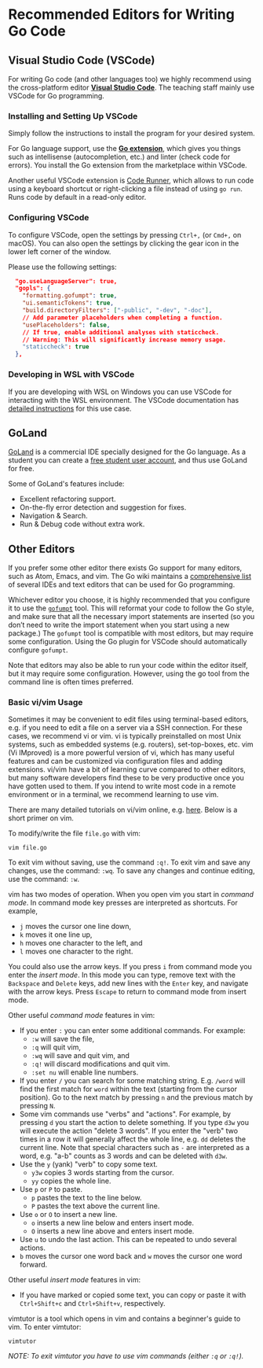 # Recommended Editors for Writing Go Code

## Visual Studio Code (VSCode)

For writing Go code (and other languages too) we highly recommend using the cross-platform editor **[Visual Studio Code](https://code.visualstudio.com/)**.
The teaching staff mainly use VSCode for Go programming.

### Installing and Setting Up VSCode

Simply follow the instructions to install the program for your desired system.

For Go language support, use the **[Go extension](https://code.visualstudio.com/docs/languages/go)**, which gives you things such as intellisense (autocompletion, etc.) and linter (check code for errors).
You install the Go extension from the marketplace within VSCode.

Another useful VSCode extension is [Code Runner](https://marketplace.visualstudio.com/items?itemName=formulahendry.code-runner), which allows to run code using a keyboard shortcut or right-clicking a file instead of using ``go run``.
Runs code by default in a read-only editor.

### Configuring VSCode

To configure VSCode, open the settings by pressing `Ctrl+,` (or `Cmd+,` on macOS).
You can also open the settings by clicking the gear icon in the lower left corner of the window.

Please use the following settings:

```json
  "go.useLanguageServer": true,
  "gopls": {
    "formatting.gofumpt": true,
    "ui.semanticTokens": true,
    "build.directoryFilters": ["-public", "-dev", "-doc"],
    // Add parameter placeholders when completing a function.
    "usePlaceholders": false,
    // If true, enable additional analyses with staticcheck.
    // Warning: This will significantly increase memory usage.
    "staticcheck": true
  },
```

### Developing in WSL with VSCode

If you are developing with WSL on Windows you can use VSCode for interacting with the WSL environment.
The VSCode documentation has [detailed instructions](https://code.visualstudio.com/docs/remote/wsl) for this use case.

## GoLand

[GoLand](https://www.jetbrains.com/go/) is a commercial IDE specially designed for the Go language.
As a student you can create a [free student user account](https://www.jetbrains.com/community/education/?fromMenu), and thus use GoLand for free.

Some of GoLand's features include:

* Excellent refactoring support.
* On-the-fly error detection and suggestion for fixes.
* Navigation & Search.
* Run & Debug code without extra work.

## Other Editors

If you prefer some other editor there exists Go support for many editors, such as Atom, Emacs, and vim.
The Go wiki maintains a [comprehensive list](https://go.dev/wiki/IDEsAndTextEditorPlugins) of several IDEs and text editors that can be used for Go programming.

Whichever editor you choose, it is highly recommended that you configure it to use the [`gofumpt`](https://github.com/mvdan/gofumpt) tool.
This will reformat your code to follow the Go style, and make sure that all the necessary import statements are inserted (so you don’t need to write the import statement when you start using a new package.)
The `gofumpt` tool is compatible with most editors, but may require some configuration.
Using the Go plugin for VSCode should automatically configure `gofumpt`.

Note that editors may also be able to run your code within the editor itself, but it may require some configuration.
However, using the go tool from the command line is often times preferred.

### Basic vi/vim Usage

Sometimes it may be convenient to edit files using terminal-based editors, e.g. if you need to edit a file on a server via a SSH connection.
For these cases, we recommend vi or vim.
vi is typically preinstalled on most Unix systems, such as embedded systems (e.g. routers), set-top-boxes, etc.
vim (Vi IMproved) is a more powerful version of vi, which has many useful features and can be customized via configuration files and adding extensions.
vi/vim have a bit of learning curve compared to other editors, but many software developers find these to be very productive once you have gotten used to them.
If you intend to write most code in a remote environment or in a terminal, we recommend learning to use vim.

There are many detailed tutorials on vi/vim online, e.g. [here](http://www.washington.edu/computing/unix/vi.html).
Below is a short primer on vim.

To modify/write the file `file.go` with vim:

```console
vim file.go
```

To exit vim without saving, use the command `:q!`.
To exit vim and save any changes, use the command: `:wq`.
To save any changes and continue editing, use the command: `:w`.

vim has two modes of operation.
When you open vim you start in *command mode*.
In command mode key presses are interpreted as shortcuts.
For example,

* `j` moves the cursor one line down,
* `k` moves it one line up,
* `h` moves one character to the left, and
* `l` moves one character to the right.

You could also use the arrow keys.
If you press `i` from command mode you enter the *insert mode*.
In this mode you can type, remove text with the `Backspace` and `Delete` keys, add new lines with the `Enter` key, and navigate with the arrow keys.
Press `Escape` to return to command mode from insert mode.

Other useful *command mode* features in vim:

* If you enter `:` you can enter some additional commands. For example:
  * `:w` will save the file,
  * `:q` will quit vim,
  * `:wq` will save and quit vim, and
  * `:q!` will discard modifications and quit vim.
  * `:set nu` will enable line numbers.
* If you enter `/` you can search for some matching string.
  E.g. `/word` will find the first match for `word` within the text (starting from the cursor position).
  Go to the next match by pressing `n` and the previous match by pressing `N`.
* Some vim commands use "verbs" and "actions".
  For example, by pressing `d` you start the action to delete something.
  If you type `d3w` you will execute the action "delete 3 words".
  If you enter the "verb" two times in a row it will generally affect the whole line, e.g. `dd` deletes the current line.
  Note that special characters such as `-` are interpreted as a word, e.g. "a-b" counts as 3 words and can be deleted with `d3w`.
* Use the `y` (yank) "verb" to copy some text.
  * `y3w` copies 3 words starting from the cursor.
  * `yy` copies the whole line.
* Use `p` or `P` to paste.
  * `p` pastes the text to the line below.
  * `P` pastes the text above the current line.
* Use `o` or `O` to insert a new line.
  * `o` inserts a new line below and enters insert mode.
  * `O` inserts a new line above and enters insert mode.
* Use `u` to undo the last action.
  This can be repeated to undo several actions.
* `b` moves the cursor one word back and `w` moves the cursor one word forward.

Other useful *insert mode* features in vim:

* If you have marked or copied some text, you can copy or paste it with `Ctrl+Shift+c` and `Ctrl+Shift+v`, respectively.

vimtutor is a tool which opens in vim and contains a beginner's guide to vim.
To enter vimtutor:

```console
vimtutor
```

*NOTE: To exit vimtutor you have to use vim commands (either `:q` or `:q!`).*
